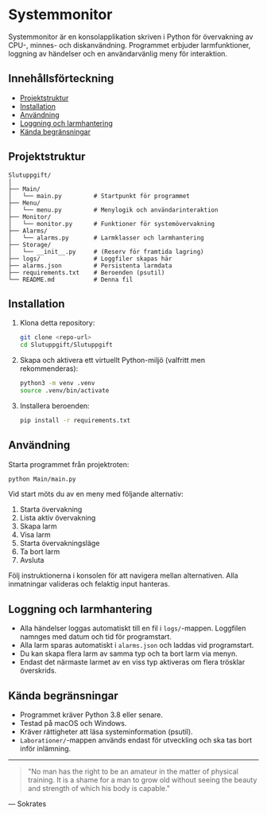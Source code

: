 
# Systemmonitor

Systemmonitor är en konsolapplikation skriven i Python för övervakning av CPU-, minnes- och diskanvändning. Programmet erbjuder larmfunktioner, loggning av händelser och en användarvänlig meny för interaktion.

## Innehållsförteckning

- [Projektstruktur](#projektstruktur)
- [Installation](#installation)
- [Användning](#användning)
- [Loggning och larmhantering](#loggning-och-larmhantering)
- [Kända begränsningar](#kända-begränsningar)

## Projektstruktur

```text
Slutuppgift/
│
├── Main/
│   └── main.py         # Startpunkt för programmet
├── Menu/
│   └── menu.py         # Menylogik och användarinteraktion
├── Monitor/
│   └── monitor.py      # Funktioner för systemövervakning
├── Alarms/
│   └── alarms.py       # Larmklasser och larmhantering
├── Storage/
│   └── __init__.py     # (Reserv för framtida lagring)
├── logs/               # Loggfiler skapas här
├── alarms.json         # Persistenta larmdata
├── requirements.txt    # Beroenden (psutil)
└── README.md           # Denna fil
```

## Installation

1. Klona detta repository:
	```bash
	git clone <repo-url>
	cd Slutuppgift/Slutuppgift
	```
2. Skapa och aktivera ett virtuellt Python-miljö (valfritt men rekommenderas):
	```bash
	python3 -m venv .venv
	source .venv/bin/activate
	```
3. Installera beroenden:
	```bash
	pip install -r requirements.txt
	```

## Användning

Starta programmet från projektroten:

```bash
python Main/main.py
```

Vid start möts du av en meny med följande alternativ:

1. Starta övervakning
2. Lista aktiv övervakning
3. Skapa larm
4. Visa larm
5. Starta övervakningsläge
6. Ta bort larm
7. Avsluta

Följ instruktionerna i konsolen för att navigera mellan alternativen. Alla inmatningar valideras och felaktig input hanteras.

## Loggning och larmhantering

- Alla händelser loggas automatiskt till en fil i `logs/`-mappen. Loggfilen namnges med datum och tid för programstart.
- Alla larm sparas automatiskt i `alarms.json` och laddas vid programstart.
- Du kan skapa flera larm av samma typ och ta bort larm via menyn.
- Endast det närmaste larmet av en viss typ aktiveras om flera trösklar överskrids.

## Kända begränsningar

- Programmet kräver Python 3.8 eller senare.
- Testad på macOS och Windows.
- Kräver rättigheter att läsa systeminformation (psutil).
- `Laborationer/`-mappen används endast för utveckling och ska tas bort inför inlämning.

---

> "No man has the right to be an amateur in the matter of physical training. It is a shame for a man to grow old without seeing the beauty and strength of which his body is capable."

— Sokrates
